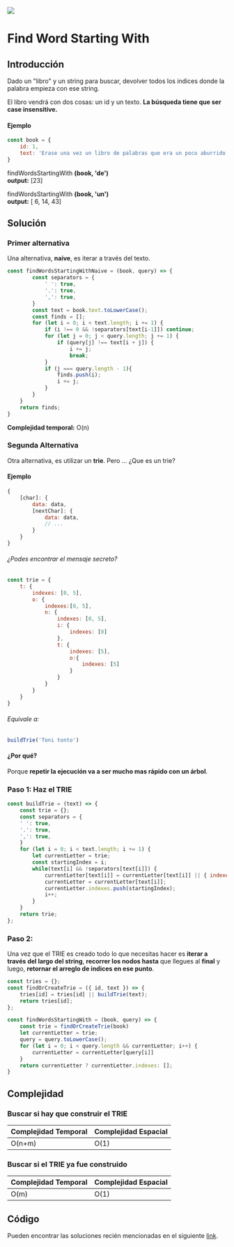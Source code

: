 

<p>
        <img src='https://static.wixstatic.com/media/85087f_0d84cbeaeb824fca8f7ff18d7c9eaafd~mv2.png/v1/fill/w_160,h_30,al_c,q_85,usm_0.66_1.00_0.01/Logo_completo_Color_1PNG.webp' </img>
</p>


# Find Word Starting With
## Introducción
Dado un "libro" y un string para buscar,  devolver todos los indices donde la palabra empieza con ese string.   

El libro vendrá con dos cosas: un id y un texto. **La búsqueda tiene que ser case insensitive.**

#### Ejemplo
```javascript
const book = {
    id: 1,
    text: 'Erase una vez un libro de palabras que era un poco aburrido pero tenia muchas'
}
```

findWordsStartingWith **(book, 'de')**   
**output:** [23]

findWordsStartingWith **(book, 'un')**   
**output:** [ 6, 14, 43]


## Solución
### Primer alternativa
Una alternativa, **naive**, es iterar a través del texto.
```javascript
const findWordsStartingWithNaive = (book, query) => {
        const separators = {
            ' ': true,
            '.': true,
            ',': true,
        }
        const text = book.text.toLowerCase();
        const finds = [];
        for (let i = 0; i < text.length; i += 1) {
            if (i !== 0 && !separators[text[i-1]]) continue;
            for (let j = 0; j < query.length; j += 1) {
                if (query[j] !== text[i + j]) {
                    i += j;
                    break;
            }   
            if (j === query.length - 1){
                finds.push(i);
                i += j;
            }
        }
    }
    return finds;
}
```
**Complejidad temporal:** O(n)

### Segunda Alternativa
Otra alternativa, es utilizar un **trie**. Pero ... ¿Que es un trie?

#### Ejemplo
```javascript
{
    [char]: {
        data: data,
        [nextChar]: {
            data: data,
            // ...
        }
    }
}
```
###### ¿Podes encontrar el mensaje secreto?

```javascript
const trie = {
    t: {
        indexes: [0, 5],
        o: {
            indexes:[0, 5],
            n: {
                indexes: [0, 5],
                i: {
                    indexes: [0]
                },
                t: {
                    indexes: [5],
                    o:{
                        indexes: [5]
                    }
                }
            }
        }
    }
}
```
###### Equivale a:
```javascript
buildTrie('Toni tonto')
```

#### ¿Por qué?
Porque **repetir la ejecución va a ser mucho mas rápido con un árbol**.


### Paso 1: Haz el TRIE
```javascript
const buildTrie = (text) => {
    const trie = {};
    const separators = {
    ' ': true,
    '.': true,
    ',': true,
    }
    for (let i = 0; i < text.length; i += 1) {
        let currentLetter = trie;
        const startingIndex = i;
        while(text[i] && !separators[text[i]]) {
            currentLetter[text[i]] = currentLetter[text[i]] || { indexes: [] }
            currentLetter = currentLetter[text[i]];
            currentLetter.indexes.push(startingIndex);
            i++;
        }
    }
    return trie;
};
```
### Paso 2:
Una vez que el TRIE es creado todo lo que necesitas hacer es **iterar a través del largo del string**, **recorrer los nodos hasta** que llegues al **final** y luego, **retornar el arreglo de indices en ese punto**.

```javascript
const tries = {};
const findOrCreateTrie = ({ id, text }) => {
    tries[id] = tries[id] || buildTrie(text);
    return tries[id];
};

const findWordsStartingWith = (book, query) => {
    const trie = findOrCreateTrie(book)
    let currentLetter = trie;
    query = query.toLowerCase();
    for (let i = 0; i < query.length && currentLetter; i++) {
        currentLetter = currentLetter[query[i]]
    }
    return currentLetter ? currentLetter.indexes: [];
}
```

## Complejidad
### Buscar si hay que construir el TRIE
Complejidad Temporal | Complejidad Espacial
--|--
O(n+m)|O(1)

### Buscar si el TRIE ya fue construido
Complejidad Temporal | Complejidad Espacial
--|--
O(m)|O(1)

## Código
Pueden encontrar las soluciones recién mencionadas en el siguiente [link](https://repl.it/JvdR/9).
